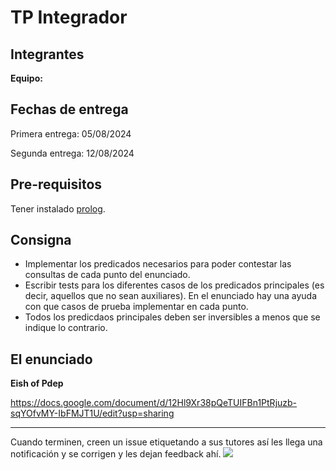 # TP Integrador

## Integrantes

**Equipo:** 

## Fechas de entrega

Primera entrega: 05/08/2024

Segunda entrega: 12/08/2024

## Pre-requisitos

Tener instalado [prolog](https://github.com/pdep-utn/enunciados-miercoles-noche/blob/master/pages/prolog/entorno.md).

## Consigna

- Implementar los predicados necesarios para poder contestar las consultas de cada punto del enunciado.
- Escribir tests para los diferentes casos de los predicados principales (es decir, aquellos que no sean auxiliares). En el enunciado hay una ayuda con que casos de prueba implementar en cada punto.
- Todos los predicdaos principales deben ser inversibles a menos que se indique lo contrario.

## El enunciado

**Eish of Pdep**

https://docs.google.com/document/d/12Hl9Xr38pQeTUIFBn1PtRjuzb-sqYOfvMY-IbFMJT1U/edit?usp=sharing 

--------------------------

Cuando terminen, creen un issue etiquetando a sus tutores así les llega una notificación y se corrigen y les dejan feedback ahí.
![](https://i.imgur.com/ypeXpBw.gif)
